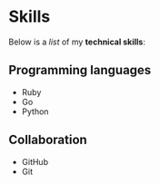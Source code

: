 # Skills 

Below is a _list_ of my **technical skills**:

## Programming languages
- Ruby
- Go
- Python

## Collaboration
- GitHub
- Git
